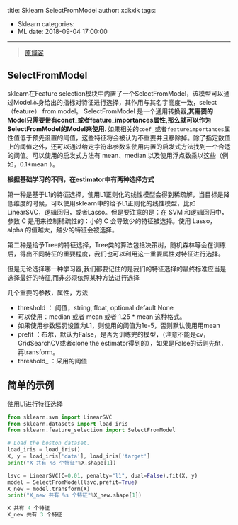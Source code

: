 title: Sklearn SelectFromModel
author: xdkxlk
tags:
  - Sklearn
categories:
  - ML
date: 2018-09-04 17:00:00
---
>[原博客](https://blog.csdn.net/fontthrone/article/details/79064930)
## SelectFromModel
sklearn在Feature selection模块中内置了一个SelectFromModel，该模型可以通过Model本身给出的指标对特征进行选择，其作用与其名字高度一致，select （feature） from model。 
SelectFromModel 是一个通用转换器,**其需要的Model只需要带有conef_或者feature_importances属性,那么就可以作为SelectFromModel的Model来使用**. 如果相关的<code>coef_</code>或者<code>featureimportances</code>属性值低于预先设置的阈值，这些特征将会被认为不重要并且移除掉。除了指定数值上的阈值之外，还可以通过给定字符串参数来使用内置的启发式方法找到一个合适的阈值。可以使用的启发式方法有 mean、median 以及使用浮点数乘以这些（例如，0.1\*mean ）。

**根据基础学习的不同，在estimator中有两种选择方式**

第一种是基于L1的特征选择，使用L1正则化的线性模型会得到稀疏解，当目标是降低维度的时候，可以使用sklearn中的给予L1正则化的线性模型，比如LinearSVC，逻辑回归，或者Lasso。但是要注意的是：在 SVM 和逻辑回归中，参数 C 是用来控制稀疏性的：小的 C 会导致少的特征被选择。使用 Lasso，alpha 的值越大，越少的特征会被选择。

第二种是给予Tree的特征选择，Tree类的算法包括决策树，随机森林等会在训练后，得出不同特征的重要程度，我们也可以利用这一重要属性对特征进行选择。

但是无论选择哪一种学习器,我们都要记住的是我们的特征选择的最终标准应当是选择最好的特征,而非必须依照某种方法进行选择

几个重要的参数，属性，方法
- threshold ： 阈值，string, float, optional default None 
 - 可以使用：median 或者 mean 或者 1.25 \* mean 这种格式。
 - 如果使用参数惩罚设置为L1，则使用的阈值为1e-5，否则默认使用用mean
- prefit ：布尔，默认为False，是否为训练完的模型，（注意不能是cv，GridSearchCV或者clone the estimator得到的），如果是False的话则先fit，再transform。
- threshold_ ：采用的阈值

## 简单的示例
使用L1进行特征选择
```python
from sklearn.svm import LinearSVC
from sklearn.datasets import load_iris
from sklearn.feature_selection import SelectFromModel

# Load the boston dataset.
load_iris = load_iris()
X, y = load_iris['data'], load_iris['target']
print("X 共有 %s 个特征"%X.shape[1])

lsvc = LinearSVC(C=0.01, penalty="l1", dual=False).fit(X, y)
model = SelectFromModel(lsvc,prefit=True)
X_new = model.transform(X)
print("X_new 共有 %s 个特征"%X_new.shape[1])
```
```python
X 共有 4 个特征
X_new 共有 3 个特征
```